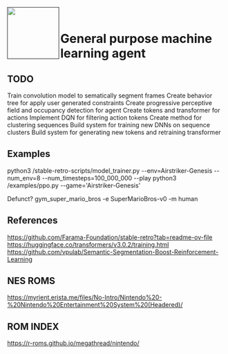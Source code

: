 <a href="">
  <img src="https://media.githubusercontent.com/media/salsicha/TinyAGI/main/mario.gif"
    height="120" align="left" alt="" />
</a><br>


# General purpose machine learning agent

## TODO
Train convolution model to sematically segment frames
Create behavior tree for apply user generated constraints
Create progressive perceptive field and occupancy detection for agent
Create tokens and transformer for actions
Implement DQN for filtering action tokens
Create method for clustering sequences
Build system for training new DNNs on sequence clusters
Build system for generating new tokens and retraining transformer


## Examples
python3 /stable-retro-scripts/model_trainer.py --env=Airstriker-Genesis --num_env=8 --num_timesteps=100_000_000 --play
python3 /examples/ppo.py --game='Airstriker-Genesis'

Defunct?
gym_super_mario_bros -e SuperMarioBros-v0 -m human

## References
https://github.com/Farama-Foundation/stable-retro?tab=readme-ov-file
https://huggingface.co/transformers/v3.0.2/training.html
https://github.com/vpulab/Semantic-Segmentation-Boost-Reinforcement-Learning

## NES ROMS
https://myrient.erista.me/files/No-Intro/Nintendo%20-%20Nintendo%20Entertainment%20System%20(Headered)/

## ROM INDEX
https://r-roms.github.io/megathread/nintendo/
